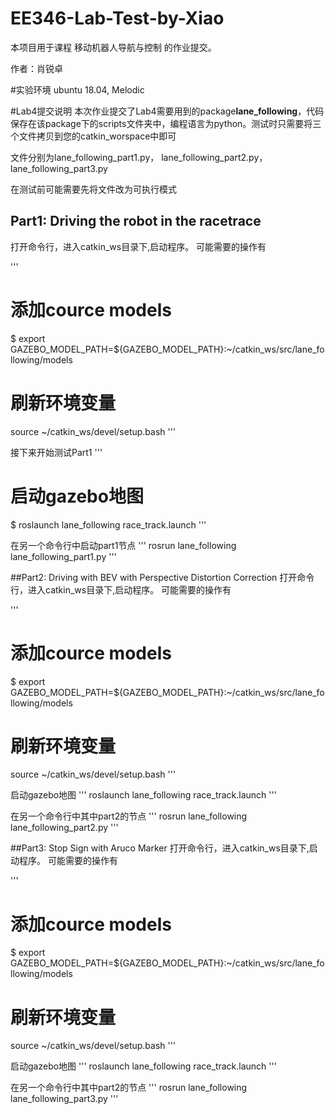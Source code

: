 # EE346-Lab-Test-by-Xiao
本项目用于课程 移动机器人导航与控制 的作业提交。

作者：肖锐卓

#实验环境
ubuntu 18.04, Melodic

#Lab4提交说明
本次作业提交了Lab4需要用到的package**lane_following**，代码保存在该package下的scripts文件夹中，编程语言为python。测试时只需要将三个文件拷贝到您的catkin_worspace中即可 

文件分别为lane_following_part1.py， lane_following_part2.py， lane_following_part3.py

在测试前可能需要先将文件改为可执行模式

## Part1: Driving the robot in the racetrace
打开命令行，进入catkin_ws目录下,启动程序。
可能需要的操作有

'''
# 添加cource models
$ export GAZEBO_MODEL_PATH=${GAZEBO_MODEL_PATH}:~/catkin_ws/src/lane_following/models
# 刷新环境变量
source ~/catkin_ws/devel/setup.bash
'''

接下来开始测试Part1
'''
# 启动gazebo地图
$ roslaunch lane_following race_track.launch
'''

在另一个命令行中启动part1节点
'''
rosrun lane_following lane_following_part1.py
'''

##Part2: Driving with BEV with Perspective Distortion Correction
打开命令行，进入catkin_ws目录下,启动程序。
可能需要的操作有

'''
# 添加cource models
$ export GAZEBO_MODEL_PATH=${GAZEBO_MODEL_PATH}:~/catkin_ws/src/lane_following/models
# 刷新环境变量
source ~/catkin_ws/devel/setup.bash
'''

启动gazebo地图
'''
roslaunch lane_following race_track.launch
'''

在另一个命令行中其中part2的节点
'''
rosrun lane_following lane_following_part2.py
'''


##Part3: Stop Sign with Aruco Marker
打开命令行，进入catkin_ws目录下,启动程序。
可能需要的操作有

'''
# 添加cource models
$ export GAZEBO_MODEL_PATH=${GAZEBO_MODEL_PATH}:~/catkin_ws/src/lane_following/models
# 刷新环境变量
source ~/catkin_ws/devel/setup.bash
'''

启动gazebo地图
'''
roslaunch lane_following race_track.launch
'''

在另一个命令行中其中part2的节点
'''
rosrun lane_following lane_following_part3.py
'''



